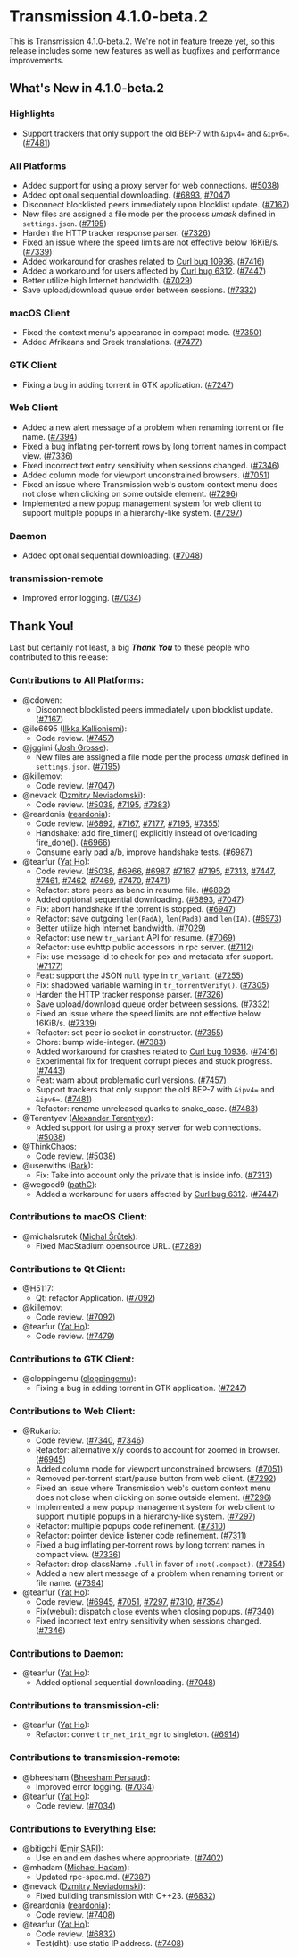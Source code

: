 # Transmission 4.1.0-beta.2

This is Transmission 4.1.0-beta.2. We're not in feature freeze yet,
so this release includes some new features as well as bugfixes and
performance improvements.


## What's New in 4.1.0-beta.2

### Highlights

* Support trackers that only support the old BEP-7 with `&ipv4=` and `&ipv6=`. ([#7481](https://github.com/transmission/transmission/pull/7481))

### All Platforms

* Added support for using a proxy server for web connections. ([#5038](https://github.com/transmission/transmission/pull/5038))
* Added optional sequential downloading. ([#6893](https://github.com/transmission/transmission/pull/6893), [#7047](https://github.com/transmission/transmission/pull/7047))
* Disconnect blocklisted peers immediately upon blocklist update. ([#7167](https://github.com/transmission/transmission/pull/7167))
* New files are assigned a file mode per the process _umask_ defined in `settings.json`. ([#7195](https://github.com/transmission/transmission/pull/7195))
* Harden the HTTP tracker response parser. ([#7326](https://github.com/transmission/transmission/pull/7326))
* Fixed an issue where the speed limits are not effective below 16KiB/s. ([#7339](https://github.com/transmission/transmission/pull/7339))
* Added workaround for crashes related to [Curl bug 10936](https://github.com/curl/curl/issues/10936). ([#7416](https://github.com/transmission/transmission/pull/7416))
* Added a workaround for users affected by [Curl bug 6312](https://github.com/curl/curl/issues/6312). ([#7447](https://github.com/transmission/transmission/pull/7447))
* Better utilize high Internet bandwidth. ([#7029](https://github.com/transmission/transmission/pull/7029))
* Save upload/download queue order between sessions. ([#7332](https://github.com/transmission/transmission/pull/7332))

### macOS Client

* Fixed the context menu's appearance in compact mode. ([#7350](https://github.com/transmission/transmission/pull/7350))
* Added Afrikaans and Greek translations. ([#7477](https://github.com/transmission/transmission/pull/7477))

### GTK Client

* Fixing a bug in adding torrent in GTK application. ([#7247](https://github.com/transmission/transmission/pull/7247))

### Web Client

* Added a new alert message of a problem when renaming torrent or file name. ([#7394](https://github.com/transmission/transmission/pull/7394))
* Fixed a bug inflating per-torrent rows by long torrent names in compact view. ([#7336](https://github.com/transmission/transmission/pull/7336))
* Fixed incorrect text entry sensitivity when sessions changed. ([#7346](https://github.com/transmission/transmission/pull/7346))
* Added column mode for viewport unconstrained browsers. ([#7051](https://github.com/transmission/transmission/pull/7051))
* Fixed an issue where Transmission web's custom context menu does not close when clicking on some outside element. ([#7296](https://github.com/transmission/transmission/pull/7296))
* Implemented a new popup management system for web client to support multiple popups in a hierarchy-like system. ([#7297](https://github.com/transmission/transmission/pull/7297))

### Daemon

* Added optional sequential downloading. ([#7048](https://github.com/transmission/transmission/pull/7048))

### transmission-remote

* Improved error logging. ([#7034](https://github.com/transmission/transmission/pull/7034))

## Thank You!

Last but certainly not least, a big ***Thank You*** to these people who contributed to this release:

### Contributions to All Platforms:

* @cdowen:
  * Disconnect blocklisted peers immediately upon blocklist update. ([#7167](https://github.com/transmission/transmission/pull/7167))
* @ile6695 ([Ilkka Kallioniemi](https://github.com/ile6695)):
  * Code review. ([#7457](https://github.com/transmission/transmission/pull/7457))
* @jggimi ([Josh Grosse](https://github.com/jggimi)):
  * New files are assigned a file mode per the process _umask_ defined in `settings.json`. ([#7195](https://github.com/transmission/transmission/pull/7195))
* @killemov:
  * Code review. ([#7047](https://github.com/transmission/transmission/pull/7047))
* @nevack ([Dzmitry Neviadomski](https://github.com/nevack)):
  * Code review. ([#5038](https://github.com/transmission/transmission/pull/5038), [#7195](https://github.com/transmission/transmission/pull/7195), [#7383](https://github.com/transmission/transmission/pull/7383))
* @reardonia ([reardonia](https://github.com/reardonia)):
  * Code review. ([#6892](https://github.com/transmission/transmission/pull/6892), [#7167](https://github.com/transmission/transmission/pull/7167), [#7177](https://github.com/transmission/transmission/pull/7177), [#7195](https://github.com/transmission/transmission/pull/7195), [#7355](https://github.com/transmission/transmission/pull/7355))
  * Handshake: add fire_timer() explicitly instead of overloading fire_done(). ([#6966](https://github.com/transmission/transmission/pull/6966))
  * Consume early pad a/b, improve handshake tests. ([#6987](https://github.com/transmission/transmission/pull/6987))
* @tearfur ([Yat Ho](https://github.com/tearfur)):
  * Code review. ([#5038](https://github.com/transmission/transmission/pull/5038), [#6966](https://github.com/transmission/transmission/pull/6966), [#6987](https://github.com/transmission/transmission/pull/6987), [#7167](https://github.com/transmission/transmission/pull/7167), [#7195](https://github.com/transmission/transmission/pull/7195), [#7313](https://github.com/transmission/transmission/pull/7313), [#7447](https://github.com/transmission/transmission/pull/7447), [#7461](https://github.com/transmission/transmission/pull/7461), [#7462](https://github.com/transmission/transmission/pull/7462), [#7469](https://github.com/transmission/transmission/pull/7469), [#7470](https://github.com/transmission/transmission/pull/7470), [#7471](https://github.com/transmission/transmission/pull/7471))
  * Refactor: store peers as benc in resume file. ([#6892](https://github.com/transmission/transmission/pull/6892))
  * Added optional sequential downloading. ([#6893](https://github.com/transmission/transmission/pull/6893), [#7047](https://github.com/transmission/transmission/pull/7047))
  * Fix: abort handshake if the torrent is stopped. ([#6947](https://github.com/transmission/transmission/pull/6947))
  * Refactor: save outgoing `len(PadA)`, `len(PadB)` and `len(IA)`. ([#6973](https://github.com/transmission/transmission/pull/6973))
  * Better utilize high Internet bandwidth. ([#7029](https://github.com/transmission/transmission/pull/7029))
  * Refactor: use new `tr_variant` API for resume. ([#7069](https://github.com/transmission/transmission/pull/7069))
  * Refactor: use evhttp public accessors in rpc server. ([#7112](https://github.com/transmission/transmission/pull/7112))
  * Fix: use message id to check for pex and metadata xfer support. ([#7177](https://github.com/transmission/transmission/pull/7177))
  * Feat: support the JSON `null` type in `tr_variant`. ([#7255](https://github.com/transmission/transmission/pull/7255))
  * Fix: shadowed variable warning in `tr_torrentVerify()`. ([#7305](https://github.com/transmission/transmission/pull/7305))
  * Harden the HTTP tracker response parser. ([#7326](https://github.com/transmission/transmission/pull/7326))
  * Save upload/download queue order between sessions. ([#7332](https://github.com/transmission/transmission/pull/7332))
  * Fixed an issue where the speed limits are not effective below 16KiB/s. ([#7339](https://github.com/transmission/transmission/pull/7339))
  * Refactor: set peer io socket in constructor. ([#7355](https://github.com/transmission/transmission/pull/7355))
  * Chore: bump wide-integer. ([#7383](https://github.com/transmission/transmission/pull/7383))
  * Added workaround for crashes related to [Curl bug 10936](https://github.com/curl/curl/issues/10936). ([#7416](https://github.com/transmission/transmission/pull/7416))
  * Experimental fix for frequent corrupt pieces and stuck progress. ([#7443](https://github.com/transmission/transmission/pull/7443))
  * Feat: warn about problematic curl versions. ([#7457](https://github.com/transmission/transmission/pull/7457))
  * Support trackers that only support the old BEP-7 with `&ipv4=` and `&ipv6=`. ([#7481](https://github.com/transmission/transmission/pull/7481))
  * Refactor: rename unreleased quarks to snake_case. ([#7483](https://github.com/transmission/transmission/pull/7483))
* @Terentyev ([Alexander Terentyev](https://github.com/Terentyev)):
  * Added support for using a proxy server for web connections. ([#5038](https://github.com/transmission/transmission/pull/5038))
* @ThinkChaos:
  * Code review. ([#5038](https://github.com/transmission/transmission/pull/5038))
* @userwiths ([Bark](https://github.com/userwiths)):
  * Fix: Take into account only the private that is inside info. ([#7313](https://github.com/transmission/transmission/pull/7313))
* @wegood9 ([pathC](https://github.com/wegood9)):
  * Added a workaround for users affected by [Curl bug 6312](https://github.com/curl/curl/issues/6312). ([#7447](https://github.com/transmission/transmission/pull/7447))

### Contributions to macOS Client:

* @michalsrutek ([Michal Šrůtek](https://github.com/michalsrutek)):
  * Fixed MacStadium opensource URL. ([#7289](https://github.com/transmission/transmission/pull/7289))

### Contributions to Qt Client:

* @H5117:
  * Qt: refactor Application. ([#7092](https://github.com/transmission/transmission/pull/7092))
* @killemov:
  * Code review. ([#7092](https://github.com/transmission/transmission/pull/7092))
* @tearfur ([Yat Ho](https://github.com/tearfur)):
  * Code review. ([#7479](https://github.com/transmission/transmission/pull/7479))

### Contributions to GTK Client:

* @cloppingemu ([cloppingemu](https://github.com/cloppingemu)):
  * Fixing a bug in adding torrent in GTK application. ([#7247](https://github.com/transmission/transmission/pull/7247))

### Contributions to Web Client:

* @Rukario:
  * Code review. ([#7340](https://github.com/transmission/transmission/pull/7340), [#7346](https://github.com/transmission/transmission/pull/7346))
  * Refactor: alternative x/y coords to account for zoomed in browser. ([#6945](https://github.com/transmission/transmission/pull/6945))
  * Added column mode for viewport unconstrained browsers. ([#7051](https://github.com/transmission/transmission/pull/7051))
  * Removed per-torrent start/pause button from web client. ([#7292](https://github.com/transmission/transmission/pull/7292))
  * Fixed an issue where Transmission web's custom context menu does not close when clicking on some outside element. ([#7296](https://github.com/transmission/transmission/pull/7296))
  * Implemented a new popup management system for web client to support multiple popups in a hierarchy-like system. ([#7297](https://github.com/transmission/transmission/pull/7297))
  * Refactor: multiple popups code refinement. ([#7310](https://github.com/transmission/transmission/pull/7310))
  * Refactor: pointer device listener code refinement. ([#7311](https://github.com/transmission/transmission/pull/7311))
  * Fixed a bug inflating per-torrent rows by long torrent names in compact view. ([#7336](https://github.com/transmission/transmission/pull/7336))
  * Refactor: drop className `.full` in favor of `:not(.compact)`. ([#7354](https://github.com/transmission/transmission/pull/7354))
  * Added a new alert message of a problem when renaming torrent or file name. ([#7394](https://github.com/transmission/transmission/pull/7394))
* @tearfur ([Yat Ho](https://github.com/tearfur)):
  * Code review. ([#6945](https://github.com/transmission/transmission/pull/6945), [#7051](https://github.com/transmission/transmission/pull/7051), [#7297](https://github.com/transmission/transmission/pull/7297), [#7310](https://github.com/transmission/transmission/pull/7310), [#7354](https://github.com/transmission/transmission/pull/7354))
  * Fix(webui): dispatch `close` events when closing popups. ([#7340](https://github.com/transmission/transmission/pull/7340))
  * Fixed incorrect text entry sensitivity when sessions changed. ([#7346](https://github.com/transmission/transmission/pull/7346))

### Contributions to Daemon:

* @tearfur ([Yat Ho](https://github.com/tearfur)):
  * Added optional sequential downloading. ([#7048](https://github.com/transmission/transmission/pull/7048))

### Contributions to transmission-cli:

* @tearfur ([Yat Ho](https://github.com/tearfur)):
  * Refactor: convert `tr_net_init_mgr` to singleton. ([#6914](https://github.com/transmission/transmission/pull/6914))

### Contributions to transmission-remote:

* @bheesham ([Bheesham Persaud](https://github.com/bheesham)):
  * Improved error logging. ([#7034](https://github.com/transmission/transmission/pull/7034))
* @tearfur ([Yat Ho](https://github.com/tearfur)):
  * Code review. ([#7034](https://github.com/transmission/transmission/pull/7034))

### Contributions to Everything Else:

* @bitigchi ([Emir SARI](https://github.com/bitigchi)):
  * Use en and em dashes where appropriate. ([#7402](https://github.com/transmission/transmission/pull/7402))
* @mhadam ([Michael Hadam](https://github.com/mhadam)):
  * Updated rpc-spec.md. ([#7387](https://github.com/transmission/transmission/pull/7387))
* @nevack ([Dzmitry Neviadomski](https://github.com/nevack)):
  * Fixed building transmission with C++23. ([#6832](https://github.com/transmission/transmission/pull/6832))
* @reardonia ([reardonia](https://github.com/reardonia)):
  * Code review. ([#7408](https://github.com/transmission/transmission/pull/7408))
* @tearfur ([Yat Ho](https://github.com/tearfur)):
  * Code review. ([#6832](https://github.com/transmission/transmission/pull/6832))
  * Test(dht): use static IP address. ([#7408](https://github.com/transmission/transmission/pull/7408))

